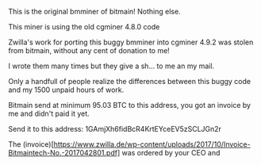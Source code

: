 This is the original bmminer of bitmain! Nothing else.

This miner is using the old cgminer 4.8.0 code

Zwilla's work for porting this buggy bmminer into cgminer 4.9.2 was stolen from bitmain, without any cent of donation to me!

I wrote them many times but they give a sh... to me an my mail.

Only a handfull of people realize the differences between this buggy code and my 1500 unpaid hours of work.

Bitmain send at minimum 95.03 BTC to this address, you got an invoice by me and didn't paid it yet.

Send it to this address: 1GAmjXh6fidBcR4KrtEYceEV5zSCLJGn2r 

The (invoice)[https://www.zwilla.de/wp-content/uploads/2017/10/Invoice-Bitmaintech-No.-2017042801.pdf] was ordered by your CEO and 
